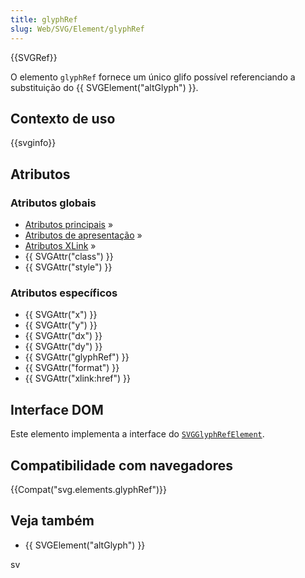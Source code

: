 ```yaml
---
title: glyphRef
slug: Web/SVG/Element/glyphRef
---
```

{{SVGRef}}

O elemento `glyphRef` fornece um único glifo possível referenciando a substituição do {{ SVGElement("altGlyph") }}.

## Contexto de uso

{{svginfo}}

## Atributos

### Atributos globais

- [Atributos principais](/pt-BR/SVG/Attribute#Core) »
- [Atributos de apresentação](/pt-BR/SVG/Attribute#Presentation) »
- [Atributos XLink](/pt-BR/SVG/Attribute#XLink) »
- {{ SVGAttr("class") }}
- {{ SVGAttr("style") }}

### Atributos específicos

- {{ SVGAttr("x") }}
- {{ SVGAttr("y") }}
- {{ SVGAttr("dx") }}
- {{ SVGAttr("dy") }}
- {{ SVGAttr("glyphRef") }}
- {{ SVGAttr("format") }}
- {{ SVGAttr("xlink:href") }}

## Interface DOM

Este elemento implementa a interface do [`SVGGlyphRefElement`](/pt-BR/DOM/SVGGlyphRefElement).

## Compatibilidade com navegadores

{{Compat("svg.elements.glyphRef")}}

## Veja também

- {{ SVGElement("altGlyph") }}

sv
